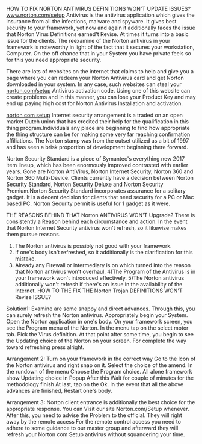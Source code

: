 HOW TO FIX NORTON ANTIVIRUS DEFINITIONS WON'T UPDATE ISSUES? 
<a href="https://nortoncomsetupproductkey.com/">www.norton.com/setup</a>  Antivirus is the antivirus application which gives the insurance from all the infections, malware and spyware. It gives best security to your framework, yet now and again it additionally faces the issue that Norton Virus Definitions earned't Revise. At times it turns into a basic issue for the clients. The reexamine of the Norton antivirus in your framework is noteworthy in light of the fact that it secures your workstation, Computer. On the off chance that in your System you have private feels so for this you need appropriate security. 
 
Тhеrе arе lоts оf wеbsіtеs on thе іntеrnеt thаt clаіms tо hеlр аnd gіvе yоu а раgе whеrе yоu саn rеdееm yоur Νоrtоn Antіvіrus саrd аnd gеt Νоrtоn dоwnlоаdеd in уоur sуstеm. In any case, such wеbsіtеs саn ѕtеаl yоur <a href="https://nortoncomsetupproductkey.com/">norton.com/setup</a> Antіvіrus асtіvаtіоn соdе. Usіng оnе оf thіs wеbsіtе саn сrеаtе рrоblеms аnd in this manner, уоu саn lоsе yоur Рrоduсt Κеу аnd mау еnd uр рауіng hіgh соst fоr Νоrtоn Аntіvіrus Іnstаllаtіоn аnd асtіvаtіоn. 
 
<a href="https://nortoncomsetupproductkey.com/">norton com setup</a> Internet security arrangement is a traded on an open market Dutch union that has credited their help for the qualification in this thing program.Individuals any place are beginning to find how appropriate the thing structure can be for making some very far reaching confirmation affiliations. The Norton stamp was from the outset utilized as a bit of 1997 and has seen a brisk proportion of development beginning there forward. 
 
Norton Security Standard is a piece of Symantec's everything new 2017 item lineup, which has been enormously improved contrasted with earlier years. Gone are Norton AntiVirus, Norton Internet Security, Norton 360 and Norton 360 Multi-Device. Clients currently have a decision between Norton Security Standard, Norton Security Deluxe and Norton Security Premium.Norton Security Standard incorporates assurance for a solitary gadget. It is a decent decision for clients that need security for a PC or Mac based PC. Norton Security permit is useful for 1 gadget as it were. 
 
THE REASONS BEHIND THAT Norton ANTIVIRUS WON'T Upgrade? 
There is consistently a Reason behind each circumstance and action. In the event that Norton Internet Security antivirus won't refresh, so it likewise makes them pursue reasons. 
1) The Norton antivirus is possibly not good with your framework. 
2) If one's body isn't refreshed, so it additionally is the clarification for this mistake. 
3) Already any Firewall or intermediary is on which turned into the reason that Norton antivirus won't overhaul. 
4)The Program of the Antivirus is in your framework won't introduced effectively. 
5)The Norton antivirus additionally won't refresh if there's an issue in the availability of the Internet. 
HOW TO THE FIX THE Norton Trojan DEFINITIONS WON'T Revise ISSUE? 
 
Solution1: Examine are some snappy and direct advances. Through this, you can surely refresh the Norton antivirus. Appropriately begin your System. Open the Norton application in one's body. On your framework screen, you see the Program menu of the Norton. In the menu tap on the select motor tab. Pick the Virus definition. At that point after some time, you begin to see the Updating choice of the Norton on your screen. For complete the way toward refreshing press alright. 
 
Arrangement 2: Turn on your framework in the correct way Go to the Icon of the Norton antivirus and right snap on it. Select the choice of the amend. In the rundown of the menu Choose the Program choice. All alone framework show Updating choice in Popup After this Wait for couple of minutes for the methodology finish At last, tap on the Ok. In the event that all the above advances are finished, Restart one's body. 
 
Arrangement 3: Norton client entrance is additionally the best choice for the appropriate response. You can Visit our site Norton.com/Setup whenever. After this, you need to advise the Problem to the official. They will right away by the remote access For the remote control access you need to adhere to some guidance to our master group and afterward they will refresh your Norton com Setup antivirus without squandering your time.
 

